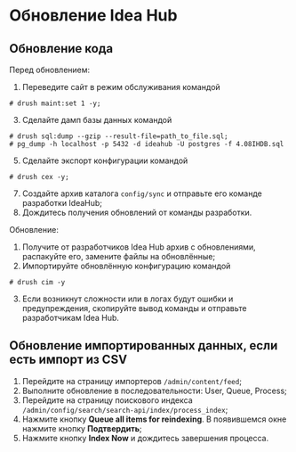 # Обновление Idea Hub

## Обновление кода
Перед обновлением:
1. Переведите сайт в режим обслуживания командой  
```
# drush maint:set 1 -y;
```
3. Сделайте дамп базы данных командой  
```
# drush sql:dump --gzip --result-file=path_to_file.sql;    
# pg_dump -h localhost -p 5432 -d ideahub -U postgres -f 4.08IHDB.sql
```
5. Сделайте экспорт конфигурации командой  
```
# drush cex -y;
```
7. Создайте архив каталога `config/sync` и отправьте его команде разработки IdeaHub;
8. Дождитесь получения обновлений от команды разработки.

Обновление:
1. Получите от разработчиков Idea Hub архив с обновлениями, распакуйте его, замените файлы на обновлённые;
2. Импортируйте обновлённую конфигурацию командой  
```
# drush cim -y
```
3. Если возникнут сложности или в логах будут ошибки и предупреждения, скопируйте вывод команды и отправьте разработчикам Idea Hub.

## Обновление импортированных данных, если есть импорт из CSV

1. Перейдите на страницу импортеров `/admin/content/feed`;
2. Выполните обновление в последовательности: User, Queue, Process;
3. Перейдите на страницу поискового индекса `/admin/config/search/search-api/index/process_index`;
4. Нажмите кнопку **Queue all items for reindexing**. В появившемся окне нажмите кнопку **Подтвердить**;
5. Нажмите кнопку **Index Now** и дождитесь завершения процесса.
